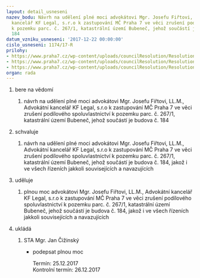 ```yaml
---
layout: detail_usneseni
nazev_bodu: Návrh na udělení plné moci advokátovi Mgr. Josefu Fiřtovi, LL.M., Advokátní
  kancelář KF Legal, s.r.o k zastupování MČ Praha 7 ve věci zrušení podílového spoluvlastnictví
  k pozemku parc. č. 267/1, katastrální území Bubeneč, jehož součástí je budova č.
  184
datum_vzniku_usneseni: '2017-12-22 00:00:00'
cislo_usneseni: 1174/17-R
prilohy:
- https://www.praha7.cz/wp-content/uploads/councilResolution/Resolutions/29645/export/20171220_Duvodovazprava~311933.pdf
- https://www.praha7.cz/wp-content/uploads/councilResolution/Resolutions/29645/export/20171220_PM_KFLegal~311932.pdf
- https://www.praha7.cz/wp-content/uploads/councilResolution/Resolutions/29645/export/export~312139.pdf
organ: rada
---
```

<ol id="urzList" class="urzList_view"><li id="" class="urzClass1"><span name="1">bere na vědomí</span><ol class="urzOlClass decimal "><li style="text-align: left;" id="" class="urzClass2"><span><p>návrh na udělení plné moci advokátovi Mgr. Josefu Fiřtovi, LL.M., Advokátní kancelář KF Legal, s.r.o k zastupování MČ Praha 7 ve věci zrušení podílového spoluvlastnictví k pozemku parc. č. 267/1, katastrální území Bubeneč, jehož součástí je budova č. 184</p></span></li></ol></li><li id="" class="urzClass1"><span name="24">schvaluje</span><ol class="urzOlClass decimal "><li style="text-align: left;" id="" class="urzClass2"><span><p>návrh na udělení plné moci advokátovi Mgr. Josefu Fiřtovi, LL.M., Advokátní kancelář KF Legal, s.r.o k zastupování MČ Praha 7 ve věci zrušení podílového spoluvlastnictví k pozemku parc. č. 267/1, katastrální území Bubeneč, jehož součástí je budova č. 184, jakož i ve všech řízeních jakkoli souvisejících a navazujících</p></span></li></ol></li><li id="" class="urzClass1"><span name="31">uděluje</span><ol class="urzOlClass decimal "><li style="text-align: left;" id="" class="urzClass2"><span><p>plnou moc advokátovi Mgr. Josefu Fiřtovi, LL.M., Advokátní kancelář KF Legal, s.r.o k zastupování MČ Praha 7 ve věci zrušení podílového spoluvlastnictví k pozemku parc. č. 267/1, katastrální území Bubeneč, jehož součástí je budova č. 184, jakož i ve všech řízeních jakkoli souvisejících a navazujících</p></span></li></ol></li><li class="urzClass1" id="urzUkoly"><span name="1">ukládá</span><ol class="urzOlClass"><li class="urzClass2"><span><p>STA Mgr. Jan Čižinský</p></span><ul class="urzUlClass"><li class="urzClass3"><span><p>podepsat plnou moc</p></span><span class="urzUkolTermin">  Termín:&nbsp;25.12.2017</span><div class="urzUkolTermin">  Kontrolní termín:&nbsp;26.12.2017</div></li></ul></li></ol></li></ol>